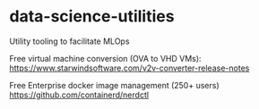 # data-science-utilities
Utility tooling to facilitate MLOps

Free virtual machine conversion (OVA to VHD VMs):
https://www.starwindsoftware.com/v2v-converter-release-notes

Free Enterprise docker image management (250+ users)
https://github.com/containerd/nerdctl

